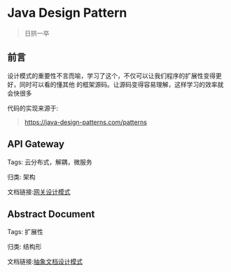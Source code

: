 # Java Design Pattern

> 日拱一卒

## 前言

设计模式的重要性不言而喻，学习了这个，不仅可以让我们程序的扩展性变得更好，同时可以看的懂其他
的框架源码。让源码变得容易理解，这样学习的效率就会快很多

代码的实现来源于:

> https://java-design-patterns.com/patterns

## API Gateway

Tags: 云分布式，解耦，微服务

归类: 架构

文档链接:[网关设计模式](docs/API-Gateway.md)

## Abstract Document

Tags: 扩展性

归类: 结构形

文档链接:[抽象文档设计模式](docs/Abstract-Document.md)
